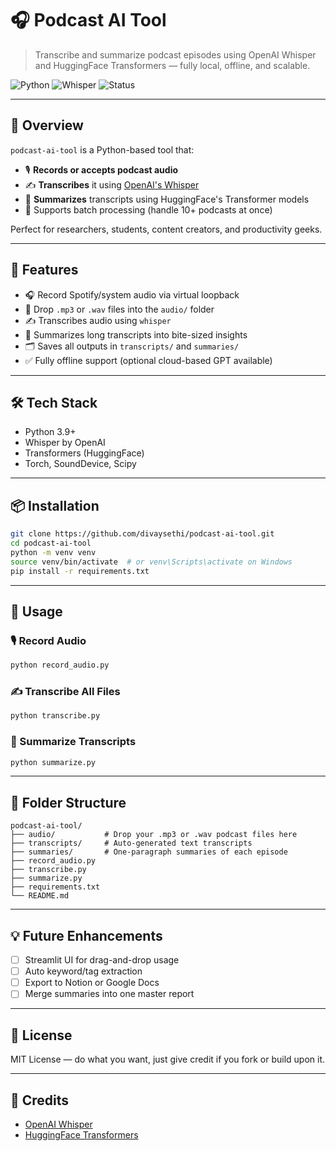 # 🎧 Podcast AI Tool

> Transcribe and summarize podcast episodes using OpenAI Whisper and HuggingFace Transformers — fully local, offline, and scalable.

![Python](https://img.shields.io/badge/Python-3.9-blue)
![Whisper](https://img.shields.io/badge/Whisper-OpenAI-green)
![Status](https://img.shields.io/badge/Build-Passing-brightgreen)

---

## 🧠 Overview

`podcast-ai-tool` is a Python-based tool that:
- 🎙️ **Records or accepts podcast audio**
- ✍️ **Transcribes** it using [OpenAI's Whisper](https://github.com/openai/whisper)
- 🧠 **Summarizes** transcripts using HuggingFace's Transformer models
- 🔁 Supports batch processing (handle 10+ podcasts at once)

Perfect for researchers, students, content creators, and productivity geeks.

---

## 🚀 Features

- 🎧 Record Spotify/system audio via virtual loopback
- 📁 Drop `.mp3` or `.wav` files into the `audio/` folder
- ✍️ Transcribes audio using `whisper`
- 🧠 Summarizes long transcripts into bite-sized insights
- 🗂 Saves all outputs in `transcripts/` and `summaries/`
- ✅ Fully offline support (optional cloud-based GPT available)

---

## 🛠️ Tech Stack

- Python 3.9+
- Whisper by OpenAI
- Transformers (HuggingFace)
- Torch, SoundDevice, Scipy

---

## 📦 Installation

```bash
git clone https://github.com/divaysethi/podcast-ai-tool.git
cd podcast-ai-tool
python -m venv venv
source venv/bin/activate  # or venv\Scripts\activate on Windows
pip install -r requirements.txt
```

---

## 📝 Usage

### 🎙️ Record Audio
```bash
python record_audio.py
```

### ✍️ Transcribe All Files
```bash
python transcribe.py
```

### 🧠 Summarize Transcripts
```bash
python summarize.py
```

---

## 📁 Folder Structure

```
podcast-ai-tool/
├── audio/           # Drop your .mp3 or .wav podcast files here
├── transcripts/     # Auto-generated text transcripts
├── summaries/       # One-paragraph summaries of each episode
├── record_audio.py
├── transcribe.py
├── summarize.py
├── requirements.txt
└── README.md
```

---

## 💡 Future Enhancements

- [ ] Streamlit UI for drag-and-drop usage
- [ ] Auto keyword/tag extraction
- [ ] Export to Notion or Google Docs
- [ ] Merge summaries into one master report

---

## 📜 License

MIT License — do what you want, just give credit if you fork or build upon it.

---

## 🙌 Credits

- [OpenAI Whisper](https://github.com/openai/whisper)
- [HuggingFace Transformers](https://huggingface.co/docs/transformers/index)
